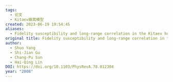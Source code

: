 ```yaml
---
tags:
  - 论文
  - Kitaev蜂窝模型
created: 2023-06-19 19:54:45
aliases:
  - Fidelity susceptibility and long-range correlation in the Kitaev honeycomb model
original title: Fidelity susceptibility and long-range correlation in the Kitaev honeycomb model
author:
  - Shuo Yang
  - Shi-Jian Gu
  - Chang-Pu Sun
  - Hai-Qing Lin
DOI: https://doi.org/10.1103/PhysRevA.78.012304
year: "2008"
---
```


